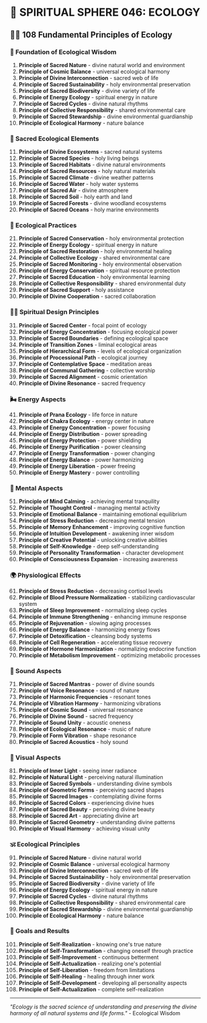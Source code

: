 # 🌟 SPIRITUAL SPHERE 046: ECOLOGY

## 🧘‍♀️ 108 Fundamental Principles of Ecology

### 🌌 Foundation of Ecological Wisdom

1. **Principle of Sacred Nature** - divine natural world and environment
2. **Principle of Cosmic Balance** - universal ecological harmony
3. **Principle of Divine Interconnection** - sacred web of life
4. **Principle of Sacred Sustainability** - holy environmental preservation
5. **Principle of Sacred Biodiversity** - divine variety of life
6. **Principle of Energy Ecology** - spiritual energy in nature
7. **Principle of Sacred Cycles** - divine natural rhythms
8. **Principle of Collective Responsibility** - shared environmental care
9. **Principle of Sacred Stewardship** - divine environmental guardianship
10. **Principle of Ecological Harmony** - nature balance

### 🌿 Sacred Ecological Elements

11. **Principle of Divine Ecosystems** - sacred natural systems
12. **Principle of Sacred Species** - holy living beings
13. **Principle of Sacred Habitats** - divine natural environments
14. **Principle of Sacred Resources** - holy natural materials
15. **Principle of Sacred Climate** - divine weather patterns
16. **Principle of Sacred Water** - holy water systems
17. **Principle of Sacred Air** - divine atmosphere
18. **Principle of Sacred Soil** - holy earth and land
19. **Principle of Sacred Forests** - divine woodland ecosystems
20. **Principle of Sacred Oceans** - holy marine environments

### 🌟 Ecological Practices

21. **Principle of Sacred Conservation** - holy environmental protection
22. **Principle of Energy Ecology** - spiritual energy in nature
23. **Principle of Sacred Restoration** - holy environmental healing
24. **Principle of Collective Ecology** - shared environmental care
25. **Principle of Sacred Monitoring** - holy environmental observation
26. **Principle of Energy Conservation** - spiritual resource protection
27. **Principle of Sacred Education** - holy environmental learning
28. **Principle of Collective Responsibility** - shared environmental duty
29. **Principle of Sacred Support** - holy assistance
30. **Principle of Divine Cooperation** - sacred collaboration

### 🧘‍♀️ Spiritual Design Principles

31. **Principle of Sacred Center** - focal point of ecology
32. **Principle of Energy Concentration** - focusing ecological power
33. **Principle of Sacred Boundaries** - defining ecological space
34. **Principle of Transition Zones** - liminal ecological areas
35. **Principle of Hierarchical Form** - levels of ecological organization
36. **Principle of Processional Path** - ecological journey
37. **Principle of Contemplative Space** - meditation areas
38. **Principle of Communal Gathering** - collective worship
39. **Principle of Sacred Alignment** - cosmic orientation
40. **Principle of Divine Resonance** - sacred frequency

### 🌬️ Energy Aspects

41. **Principle of Prana Ecology** - life force in nature
42. **Principle of Chakra Ecology** - energy center in nature
43. **Principle of Energy Concentration** - power focusing
44. **Principle of Energy Distribution** - power spreading
45. **Principle of Energy Protection** - power shielding
46. **Principle of Energy Purification** - power cleansing
47. **Principle of Energy Transformation** - power changing
48. **Principle of Energy Balance** - power harmonizing
49. **Principle of Energy Liberation** - power freeing
50. **Principle of Energy Mastery** - power controlling

### 🧠 Mental Aspects

51. **Principle of Mind Calming** - achieving mental tranquility
52. **Principle of Thought Control** - managing mental activity
53. **Principle of Emotional Balance** - maintaining emotional equilibrium
54. **Principle of Stress Reduction** - decreasing mental tension
55. **Principle of Memory Enhancement** - improving cognitive function
56. **Principle of Intuition Development** - awakening inner wisdom
57. **Principle of Creative Potential** - unlocking creative abilities
58. **Principle of Self-Knowledge** - deep self-understanding
59. **Principle of Personality Transformation** - character development
60. **Principle of Consciousness Expansion** - increasing awareness

### 🌍 Physiological Effects

61. **Principle of Stress Reduction** - decreasing cortisol levels
62. **Principle of Blood Pressure Normalization** - stabilizing cardiovascular system
63. **Principle of Sleep Improvement** - normalizing sleep cycles
64. **Principle of Immune Strengthening** - enhancing immune response
65. **Principle of Rejuvenation** - slowing aging processes
66. **Principle of Energy Balance** - harmonizing energy flows
67. **Principle of Detoxification** - cleansing body systems
68. **Principle of Cell Regeneration** - accelerating tissue recovery
69. **Principle of Hormone Harmonization** - normalizing endocrine function
70. **Principle of Metabolism Improvement** - optimizing metabolic processes

### 🎵 Sound Aspects

71. **Principle of Sacred Mantras** - power of divine sounds
72. **Principle of Voice Resonance** - sound of nature
73. **Principle of Harmonic Frequencies** - resonant tones
74. **Principle of Vibration Harmony** - harmonizing vibrations
75. **Principle of Cosmic Sound** - universal resonance
76. **Principle of Divine Sound** - sacred frequency
77. **Principle of Sound Unity** - acoustic oneness
78. **Principle of Ecological Resonance** - music of nature
79. **Principle of Form Vibration** - shape resonance
80. **Principle of Sacred Acoustics** - holy sound

### 🌈 Visual Aspects

81. **Principle of Inner Light** - seeing inner radiance
82. **Principle of Natural Light** - perceiving natural illumination
83. **Principle of Sacred Symbols** - understanding divine symbols
84. **Principle of Geometric Forms** - perceiving sacred shapes
85. **Principle of Sacred Images** - contemplating divine forms
86. **Principle of Sacred Colors** - experiencing divine hues
87. **Principle of Sacred Beauty** - perceiving divine beauty
88. **Principle of Sacred Art** - appreciating divine art
89. **Principle of Sacred Geometry** - understanding divine patterns
90. **Principle of Visual Harmony** - achieving visual unity

### 🕉️ Ecological Principles

91. **Principle of Sacred Nature** - divine natural world
92. **Principle of Cosmic Balance** - universal ecological harmony
93. **Principle of Divine Interconnection** - sacred web of life
94. **Principle of Sacred Sustainability** - holy environmental preservation
95. **Principle of Sacred Biodiversity** - divine variety of life
96. **Principle of Energy Ecology** - spiritual energy in nature
97. **Principle of Sacred Cycles** - divine natural rhythms
98. **Principle of Collective Responsibility** - shared environmental care
99. **Principle of Sacred Stewardship** - divine environmental guardianship
100. **Principle of Ecological Harmony** - nature balance

### 🚀 Goals and Results

101. **Principle of Self-Realization** - knowing one's true nature
102. **Principle of Self-Transformation** - changing oneself through practice
103. **Principle of Self-Improvement** - continuous betterment
104. **Principle of Self-Actualization** - realizing one's potential
105. **Principle of Self-Liberation** - freedom from limitations
106. **Principle of Self-Healing** - healing through inner work
107. **Principle of Self-Development** - developing all personality aspects
108. **Principle of Self-Actualization** - complete self-realization

---

*"Ecology is the sacred science of understanding and preserving the divine harmony of all natural systems and life forms."* - Ecological Wisdom

